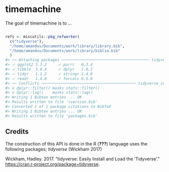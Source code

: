 
<!-- README.md is generated from README.Rmd. Please edit that file -->

# timemachine

<!-- badges: start -->

<!-- badges: end -->

The goal of timemachine is to …

``` r

refs <- miscutils::pkg_refworker(
  c("tidyverse"), 
  "/home/amandus/Documents/work/library/library.bib",
  "/home/amandus/Documents/work/library/biblio.bib"
  )
#> ── Attaching packages ─────────────────────────────────────── tidyverse 1.3.0 ──
#> ✓ ggplot2 3.3.2     ✓ purrr   0.3.4
#> ✓ tibble  3.0.4     ✓ dplyr   1.0.2
#> ✓ tidyr   1.1.2     ✓ stringr 1.4.0
#> ✓ readr   1.4.0     ✓ forcats 0.5.0
#> ── Conflicts ────────────────────────────────────────── tidyverse_conflicts() ──
#> x dplyr::filter() masks stats::filter()
#> x dplyr::lag()    masks stats::lag()
#> Writing 1 Bibtex entries ... OK
#> Results written to file 'rversion.bib'
#> Converted 1 of 1 package citations to BibTeX
#> Writing 1 Bibtex entries ... OK
#> Results written to file 'packages.bib'
```

## Credits

The construction of this API is done in the R
(<span class="citeproc-not-found" data-reference-id="rversion">**???**</span>)
language uses the following packages; *tidyverse* (Wickham 2017)

<div id="refs" class="references">

<div id="ref-tidyverse">

Wickham, Hadley. 2017. “tidyverse: Easily Install and Load the
’Tidyverse’.” <https://cran.r-project.org/package=tidyverse>.

</div>

</div>
